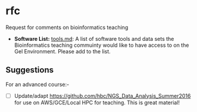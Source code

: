 # rfc
Request for comments on bioinformatics teaching

- **Software List:** [tools.md](https://github.com/genomic-medicine-msc-bioinformatics/rfc/blob/master/tools.md): A list of software tools and data sets the Bioinformatics teaching commuinty would like to have access to on the Gel Environment. Please add to the list.


## Suggestions

For an advanced course:- 

- [ ] Update/adapt https://github.com/hbc/NGS_Data_Analysis_Summer2016 for use on AWS/GCE/Local HPC for teaching. This is great material!
